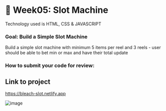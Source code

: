# 🎰 Week05: Slot Machine

Technology used is HTML, CSS & JAVASCRIPT

### Goal: Build a Simple Slot Machine

Build a simple slot machine with minimum 5 items per reel and 3 reels - user should be able to bet min or max and have their total update

### How to submit your code for review:

## Link to project
https://bleach-slot.netlify.app

![image](bleachslot.png)
